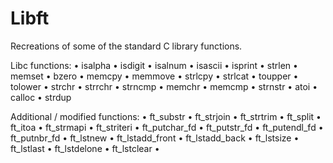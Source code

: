 # Libft
Recreations of some of the standard C library functions.

Libc functions:
• isalpha
• isdigit
• isalnum
• isascii
• isprint
• strlen
• memset
• bzero
• memcpy
• memmove
• strlcpy
• strlcat
• toupper
• tolower
• strchr
• strrchr
• strncmp
• memchr
• memcmp
• strnstr
• atoi
• calloc
• strdup

Additional / modified functions:
• ft_substr
• ft_strjoin
• ft_strtrim
• ft_split
• ft_itoa
• ft_strmapi
• ft_striteri
• ft_putchar_fd
• ft_putstr_fd
• ft_putendl_fd
• ft_putnbr_fd
• ft_lstnew
• ft_lstadd_front
• ft_lstadd_back
• ft_lstsize
• ft_lstlast
• ft_lstdelone
• ft_lstclear
•
